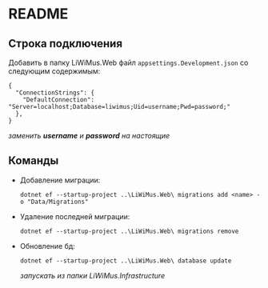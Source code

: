 ﻿# README

## Строка подключения
Добавить в папку LiWiMus.Web файл `appsettings.Development.json` со следующим содержимым:
```
{
  "ConnectionStrings": {
    "DefaultConnection": "Server=localhost;Database=liwimus;Uid=username;Pwd=password;"
  },
}
```
*заменить **username** и **password** на настоящие*

## Команды
* Добавление миграции:
  ```
  dotnet ef --startup-project ..\LiWiMus.Web\ migrations add <name> -o "Data/Migrations"
  ```
* Удаление последней миграции:
  ```
  dotnet ef --startup-project ..\LiWiMus.Web\ migrations remove
  ```
* Обновление бд:
  ```
  dotnet ef --startup-project ..\LiWiMus.Web\ database update
  ```
  *запускать из папки LiWiMus.Infrastructure* 